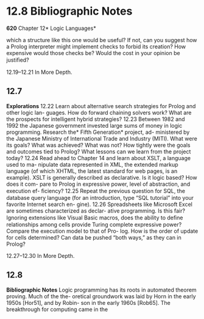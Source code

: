 # 12.8 Bibliographic Notes

**620**
Chapter 12* Logic Languages*

which a structure like this one would be useful? If not, can you suggest
how a Prolog interpreter might implement checks to forbid its creation?
How expensive would those checks be? Would the cost in your opinion be
justiﬁed?

12.19–12.21 In More Depth.
## 12.7

**Explorations**
12.22
Learn about alternative search strategies for Prolog and other logic lan-
guages. How do forward chaining solvers work? What are the prospects
for intelligent hybrid strategies?
12.23
Between 1982 and 1992 the Japanese government invested large sums of
money in logic programming. Research the* Fifth Generation* project, ad-
ministered by the Japanese Ministry of International Trade and Industry
(MITI). What were its goals? What was achieved? What was not? How
tightly were the goals and outcomes tied to Prolog? What lessons can we
learn from the project today?
12.24
Read ahead to Chapter 14 and learn about XSLT, a language used to ma-
nipulate data represented in XML, the extended markup language (of
which XHTML, the latest standard for web pages, is an example). XSLT
is generally described as declarative. Is it logic based? How does it com-
pare to Prolog in expressive power, level of abstraction, and execution ef-
ﬁciency?
12.25
Repeat the previous question for SQL, the database query language (for
an introduction, type “SQL tutorial” into your favorite Internet search en-
gine).
12.26
Spreadsheets like Microsoft Excel are sometimes characterized as declar-
ative programming. Is this fair? Ignoring extensions like Visual Basic
macros, does the ability to deﬁne relationships among cells provide Turing
complete expressive power? Compare the execution model to that of Pro-
log. How is the order of update for cells determined? Can data be pushed
“both ways,” as they can in Prolog?

12.27–12.30 In More Depth.
## 12.8

**Bibliographic Notes**
Logic programming has its roots in automated theorem proving. Much of the the-
oretical groundwork was laid by Horn in the early 1950s [Hor51], and by Robin-
son in the early 1960s [Rob65]. The breakthrough for computing came in the

